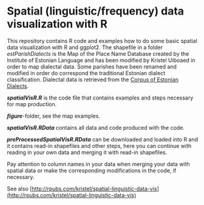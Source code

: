 # Spatial (linguistic/frequency) data visualization with R

This repository contains R code and examples how to do some basic spatial data visualization with R and ggplot2. The shapefile in a folder *estParishDialects* is the Map of the Place Name Database created by the Institute of Estonian Language and has been modified by Kristel Uiboaed in order to map dialectal data. Some parishes have been renamed and modified in order do correspond the traditional Estonian dialect classification. Dialectal data is retrieved from the [Corpus of Estonian Dialects](http://www.murre.ut.ee/mkweb/ "Corpus of  Estonian Dialects").

***spatialVisR.R*** is the code file that contains examples and steps necessary for map production.

***figure***-folder, see the map examples.

***spatialVisR.RData*** contains all data and code produced with the code.

***preProcessedSpatialVisR.RData*** can be downloaded and loaded into R and it contains read-in shapefiles and other steps, here you can continue with reading in your own data and merging it with read-in shapefiles.

Pay attention to column names in your data when merging your data with spatial data or make the corresponding modifications in the code, if necessary.

See also [http://rpubs.com/kristel/spatial-linguistic-data-vis](http://rpubs.com/kristel/spatial-linguistic-data-vis)